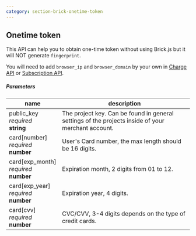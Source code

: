```yaml
---
category: section-brick-onetime-token
---
```

## Onetime token

This API can help you to obtain one-time token without using Brick.js but it will NOT generate ```fingerprint```.

You will need to add ```browser_ip``` and ```browser_domain``` by your own in [Charge API](#section-brick-charge) or [Subscription API](#section-brick-subscription).

##### Parameters

| name |  description |
|---|---|
| public_key<br> *required* <br> **string** | The project key. Can be found in general settings of the projects inside of your merchant account.|
| card[number]<br> *required*<br> **number** | User's Card number, the max length should be 16 digits.|
| card[exp_month]<br> *required* <br> **number** | Expiration month, 2 digits from 01 to 12.|
| card[exp_year]<br> *required*<br>**number** | Expiration year, 4 digits.|
| card[cvv]<br>*required*<br>**number** | CVC/CVV, 3-4 digits depends on the type of credit cards.|